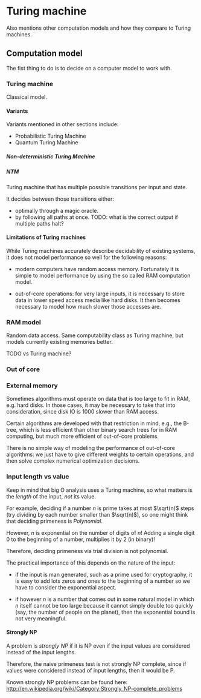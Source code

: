 # Turing machine

Also mentions other computation models and how they compare to Turing machines.

## Computation model

The fist thing to do is to decide on a computer model to work with.

### Turing machine

Classical model.

#### Variants

Variants mentioned in other sections include:

- Probabilistic Turing Machine
- Quantum Turing Machine

##### Non-deterministic Turing Machine

##### NTM

Turing machine that has multiple possible transitions per input and state.

It decides between those transitions either:

- optimally through a magic oracle.
- by following all paths at once. TODO: what is the correct output if multiple paths halt?

#### Limitations of Turing machines

While Turing machines accurately describe decidability of existing systems, it does not model performance so well for the following reasons:

- modern computers have random access memory. Fortunately it is simple to model performance by using the so called RAM computation model.

- out-of-core operations: for very large inputs, it is necessary to store data in lower speed access media like hard disks. It then becomes necessary to model how much slower those accesses are.

### RAM model

Random data access. Same computability class as Turing machine, but models currently existing memories better.

TODO vs Turing machine?

### Out of core

### External memory

Sometimes algorithms must operate on data that is too large to fit in RAM, e.g. hard disks. In those cases, it may be necessary to take that into consideration, since disk IO is 1000 slower than RAM access.

Certain algorithms are developed with that restriction in mind, e.g., the B-tree, which is less efficient than other binary search trees for in RAM computing, but much more efficient of out-of-core problems.

There is no simple way of modeling the performance of out-of-core algorithms: we just have to give different weights to certain operations, and then solve complex numerical optimization decisions.

### Input length vs value

Keep in mind that big O analysis uses a Turing machine, so what matters is the *length* of the input, *not* its value.

For example, deciding if a number $n$ is prime takes at most $\sqrt(n)$ steps (try dividing by each number smaller than $\sqrt(n)$), so one might think that deciding primeness is $Polynomial$.

However, $n$ is exponential on the number of digits of $n$! Adding a single digit 0 to the beginning of a number, multiplies it by 2 (in binary)!

Therefore, deciding primeness via trial division is not polynomial.

The practical importance of this depends on the nature of the input:

- if the input is man generated, such as a prime used for cryptography, it is easy to add lots zeros and ones to the beginning of a number so we have to consider the exponential aspect.

- if however $n$ is a number that comes out in some natural model in which $n$ itself cannot be too large because it cannot simply double too quickly (say, the number of people on the planet), then the exponential bound is not very meaningful.

#### Strongly NP

A problem is *strongly NP* if it is NP even if the input values are considered instead of the input lengths.

Therefore, the naive primeness test is not strongly NP complete, since if values were considered instead of input lengths, then it would be P.

Known strongly NP problems can be found here: <http://en.wikipedia.org/wiki/Category:Strongly_NP-complete_problems>
